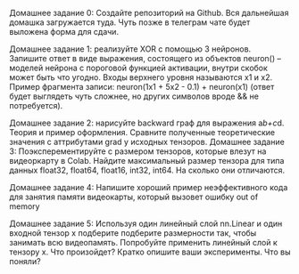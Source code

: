Домашнее задание 0: Создайте репозиторий на Github. Вся дальнейшая домашка загружается туда. Чуть позже в телеграм чате будет выложена форма для сдачи.

Домашнее задание 1: реализуйте XOR с помощью 3 нейронов. Запишите ответ в виде выражения, состоящего из объектов neuron() – моделей нейрона с пороговой функцией активации, внутри скобок может быть что угодно. Входы верхнего уровня называются x1 и x2. Пример фрагмента записи: neuron(1x1 + 5x2 - 0.1) + neuron(x1) (ответ будет выглядеть чуть сложнее, но других символов вроде && не потребуется).

Домашнее задание 2: нарисуйте backward граф для выражения a*b+c*d. Теория и пример оформления. Сравните полученные теоретические значения с аттрибутами grad у исходных тензоров.
Домашнее задание 3: Поэксперементируйте с размером тензоров, которые влезут на видеоркарту в Colab. Найдите максимальный размер тензора для типа данных float32, float64, float16, int32, int64. На сколько они отличаются.

Домашнее задание 4: Напишите хороший пример неэффективного кода для занятия памяти видеокарты, который вызовет ошибку out of memory

Домашнее задание 5: Используя один линейный слой nn.Linear и один входной тензор x подберите подберите размерности так, чтобы занимать всю видеопамять. Попробуйте применить линейный слой к тензору x. Что произойдет? Кратко опишите ваши эксперименты. Что вы поняли?
